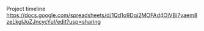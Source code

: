 Project timeline \
https://docs.google.com/spreadsheets/d/1Qd1o9Dqi2MOFAd4OjVBi7vaem8zeLkglJoZJncycYuI/edit?usp=sharing
